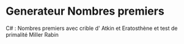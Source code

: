 # Generateur Nombres premiers
 C# : Nombres premiers avec crible d' Atkin et Eratosthène et test de primalité Miller Rabin

